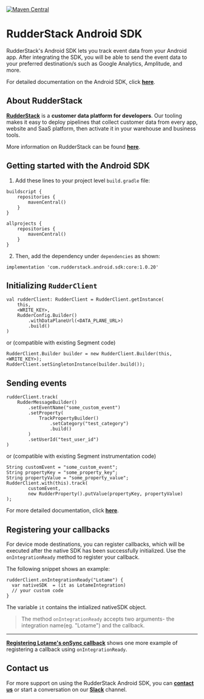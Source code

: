 [![Maven Central](https://img.shields.io/maven-central/v/com.rudderstack.android.sdk/core.svg?label=Maven%20Central)](https://search.maven.org/search?q=g:%22com.rudderstack.android.sdk%22%20AND%20a:%22core%22)

# RudderStack Android SDK

RudderStack's Android SDK lets you track event data from your Android app. After integrating the SDK, you will be able to send the event data to your preferred destination/s such as Google Analytics, Amplitude, and more.

For detailed documentation on the Android SDK, click [**here**](https://docs.rudderstack.com/stream-sources/rudderstack-sdk-integration-guides/rudderstack-android-sdk).

## About RudderStack

[**RudderStack**](https://rudderstack.com/) is a **customer data platform for developers**. Our tooling makes it easy to deploy pipelines that collect customer data from every app, website and SaaS platform, then activate it in your warehouse and business tools.

More information on RudderStack can be found [**here**](https://github.com/rudderlabs/rudder-server).

## Getting started with the Android SDK

1. Add these lines to your project level `build.gradle` file:

```
buildscript {
    repositories {
        mavenCentral()
    }
}

allprojects {
    repositories {
        mavenCentral()
    }
}
```

2. Then, add the dependency under ```dependencies``` as shown:

```
implementation 'com.rudderstack.android.sdk:core:1.0.20'
```

## Initializing ```RudderClient```

```
val rudderClient: RudderClient = RudderClient.getInstance(
    this,
    <WRITE_KEY>,
    RudderConfig.Builder()
        .withDataPlaneUrl(<DATA_PLANE_URL>)
        .build()
)
```
or (compatible with existing Segment code)
```
RudderClient.Builder builder = new RudderClient.Builder(this, <WRITE_KEY>);
RudderClient.setSingletonInstance(builder.build());
```

## Sending events
```
rudderClient.track(
    RudderMessageBuilder()
        .setEventName("some_custom_event")
        .setProperty(
            TrackPropertyBuilder()
                .setCategory("test_category")
                .build()
        )
        .setUserId("test_user_id")
)
```
or (compatible with existing Segment instrumentation code)
```
String customEvent = "some_custom_event";
String propertyKey = "some_property_key";
String propertyValue = "some_property_value";
RudderClient.with(this).track(
        customEvent,
        new RudderProperty().putValue(propertyKey, propertyValue)
);
```

For more detailed documentation, click [**here**](https://docs.rudderstack.com/rudderstack-sdk-integration-guides/rudderstack-android-sdk).

## Registering your callbacks

For device mode destinations, you can register callbacks, which will be executed after the native SDK has been successfully initialized. Use the `onIntegrationReady` method to register your callback.

The following snippet shows an example:

```
rudderClient.onIntegrationReady("Lotame") {
  var nativeSDK  = (it as LotameIntegration)
  // your custom code
}
```
The variable `it` contains the intialized nativeSDK object.

> The method `onIntegrationReady` accepts two arguments- the integration name(eg. "Lotame") and the callback.
---

[**Registering Lotame's onSync callback**](https://github.com/rudderlabs/rudder-integration-lotame-android#register-your-onsync-callback) shows one more example of registering a callback using `onIntegrationReady`.

## Contact us

For more support on using the RudderStack Android SDK, you can [**contact us**](https://rudderstack.com/contact/) or start a conversation on our [**Slack**](https://rudderstack.com/join-rudderstack-slack-community) channel.
